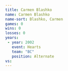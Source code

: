 ```yaml
---
title: Carmen Blashko
name: Carmen Blashko
name-sort: Blashko, Carmen
games: 0
wins: 0
losses: 0
years:
 - year: 2002
   event: Hearts
   team: "BC"
   position: Alternate
vs:
---
```

